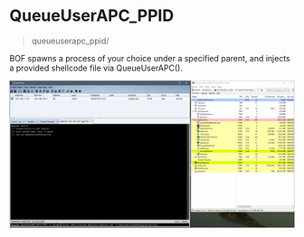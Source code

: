 # QueueUserAPC_PPID

> queueuserapc_ppid/

BOF spawns a process of your choice under a specified parent, and injects a provided shellcode file via QueueUserAPC().

![](queueuserapc_ppid.gif)

